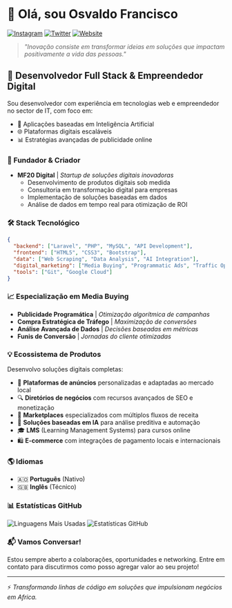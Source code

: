 # 👋 Olá, sou Osvaldo Francisco

[![Instagram](https://img.shields.io/badge/Instagram-E4405F?style=for-the-badge&logo=instagram&logoColor=white)](https://instagram.com/osvaldomf20)
[![Twitter](https://img.shields.io/badge/Twitter-1DA1F2?style=for-the-badge&logo=twitter&logoColor=white)](https://twitter.com/osvaldomf20)
[![Website](https://img.shields.io/badge/Website-FF5722?style=for-the-badge&logo=google-chrome&logoColor=white)](https://angoblog.com)

> *"Inovação consiste em transformar ideias em soluções que impactam positivamente a vida das pessoas."*

## 💼 Desenvolvedor Full Stack & Empreendedor Digital

Sou desenvolvedor com experiência em tecnologias web e empreendedor no sector de IT, com foco em:
- 🧠 Aplicações baseadas em Inteligência Artificial
- 🌐 Plataformas digitais escaláveis
- 📊 Estratégias avançadas de publicidade online

### 🚀 Fundador & Criador

- **MF20 Digital** | _Startup de soluções digitais inovadoras_
  - Desenvolvimento de produtos digitais sob medida
  - Consultoria em transformação digital para empresas
  - Implementação de soluções baseadas em dados
  - Análise de dados em tempo real para otimização de ROI

### 🛠️ Stack Tecnológico

```json
{
  "backend": ["Laravel", "PHP", "MySQL", "API Development"],
  "frontend": ["HTML5", "CSS3", "Bootstrap"],
  "data": ["Web Scraping", "Data Analysis", "AI Integration"],
  "digital_marketing": ["Media Buying", "Programmatic Ads", "Traffic Optimization"],
  "tools": ["Git", "Google Cloud"]
}
```

### 📈 Especialização em Media Buying

- **Publicidade Programática** | _Otimização algorítmica de campanhas_
- **Compra Estratégica de Tráfego** | _Maximização de conversões_
- **Análise Avançada de Dados** | _Decisões baseadas em métricas_
- **Funis de Conversão** | _Jornadas do cliente otimizadas_

### 💡 Ecossistema de Produtos

Desenvolvo soluções digitais completas:
- 📣 **Plataformas de anúncios** personalizadas e adaptadas ao mercado local
- 🔍 **Diretórios de negócios** com recursos avançados de SEO e monetização
- 🛒 **Marketplaces** especializados com múltiplos fluxos de receita
- 🤖 **Soluções baseadas em IA** para análise preditiva e automação
- 🎓 **LMS** (Learning Management Systems) para cursos online
- 🛍️ **E-commerce** com integrações de pagamento locais e internacionais

### 🌎 Idiomas

- 🇦🇴 **Português** (Nativo)
- 🇬🇧 **Inglês** (Técnico)

### 📊 Estatísticas GitHub

![Linguagens Mais Usadas](https://github-readme-stats.vercel.app/api/top-langs/?username=OsvaldoFrancisco&layout=compact&theme=radical)
![Estatísticas GitHub](https://github-readme-stats.vercel.app/api?username=OsvaldoFrancisco&show_icons=true&theme=radical)

### 📬 Vamos Conversar!

Estou sempre aberto a colaborações, oportunidades e networking. Entre em contato para discutirmos como posso agregar valor ao seu projeto!

---
⚡ _Transformando linhas de código em soluções que impulsionam negócios em Africa._
